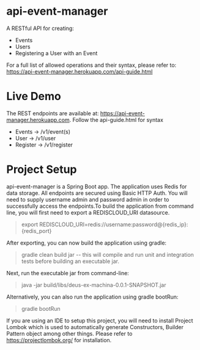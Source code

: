 # api-event-manager
A RESTful API for creating:

* Events
* Users
* Registering a User with an Event

For a full list of allowed operations and their syntax, please refer to: https://api-event-manager.herokuapp.com/api-guide.html

# Live Demo
The REST endpoints are available at: https://api-event-manager.herokuapp.com. Follow the api-guide.html for syntax
* Events -> /v1/event(s)
* User -> /v1/user
* Register -> /v1/register


# Project Setup
api-event-manager is a Spring Boot app. The application uses Redis for data storage. All endpoints are secured using Basic HTTP Auth. You will need to supply username admin and password admin in order to successfully access the endpoints.To build the application from command line, you will first need to export a REDISCLOUD_URI datasource.

> export REDISCLOUD_URI=redis://username:password@{redis_ip}:{redis_port}

After exporting, you can now build the application using gradle:
> gradle clean build jar -- this will compile and run unit and integration tests before building an executable jar. 

Next, run the executable jar from command-line:
> java -jar build/libs/deus-ex-machina-0.0.1-SNAPSHOT.jar

Alternatively, you can also run the application using gradle bootRun:

> gradle bootRun

If you are using an IDE to setup this project, you will need to install Project Lombok which is used to automatically generate Constructors, Builder Pattern object among other things. Please refer to https://projectlombok.org/ for installation.


